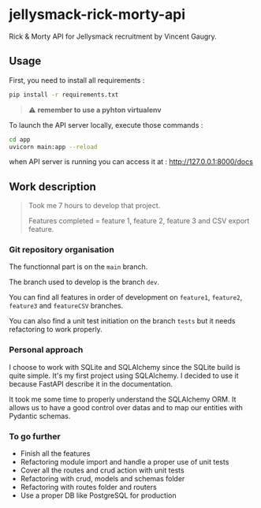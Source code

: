 # jellysmack-rick-morty-api
Rick & Morty API for Jellysmack recruitment by Vincent Gaugry.

## Usage
First, you need to install all requirements :
```bash
pip install -r requirements.txt
```
> :warning: **remember to use a pyhton virtualenv**
> 
To launch the API server locally, execute those commands :
```bash
cd app
uvicorn main:app --reload
```

when API server is running you can access it at : http://127.0.0.1:8000/docs

## Work description
>Took me 7 hours to develop that project.
> 
>Features completed = feature 1, feature 2, feature 3 and CSV export feature.

### Git repository organisation
The functionnal part is on the `main` branch.

The branch used to develop is the branch `dev`.

You can find all features in order of development on `feature1`, `feature2`, `feature3` and `featureCSV` branches.

You can also find a unit test initiation on the branch `tests` but it needs refactoring to work properly.

### Personal approach
I choose to work with SQLite and SQLAlchemy since the SQLite build is quite simple. It's my first project using SQLAlchemy. I decided to use it because FastAPI describe it in the documentation.

It took me some time to properly understand the SQLAlchemy ORM. It allows us to have a good control over datas and to map our entities with Pydantic schemas.

### To go further
- Finish all the features
- Refactoring module import and handle a proper use of unit tests
- Cover all the routes and crud action with unit tests
- Refactoring with crud, models and schemas folder
- Refactoring with routes folder and routers
- Use a proper DB like PostgreSQL for production 